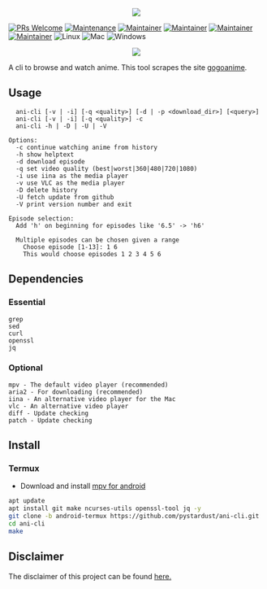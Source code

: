 <p align="center"><img src="https://capsule-render.vercel.app/api?type=soft&fontColor=e5ab3e&text=pystardust/ani-cli&height=150&fontSize=60&desc=new%20and%20improved&descAlignY=75&descAlign=60&color=00000000&animation=twinkling"></p>

[![PRs Welcome](https://img.shields.io/badge/PRs-welcome-brightgreen.svg)](http://makeapullrequest.com)
[![Maintenance](https://img.shields.io/badge/Maintained%3F-yes-brightgreen.svg)](https://GitHub.com/pystardust/ani-cli/graphs/commit-activity)
[![Maintainer](https://img.shields.io/badge/maintainer-ura43-blue)](https://github.com/ura43)
[![Maintainer](https://img.shields.io/badge/maintainer-RayGL-blue)](https://github.com/RaynardGerraldo)
[![Maintainer](https://img.shields.io/badge/maintainer-Dink4n-blue)](https://github.com/Dink4n)
[![Maintainer](https://img.shields.io/badge/maintainer-CoolnsX-blue)](https://github.com/CoolnsX)
![Linux](https://img.shields.io/badge/os-linux-brightgreen)
![Mac](https://img.shields.io/badge/os-mac-brightgreen)
![Windows](https://img.shields.io/badge/os-windows-yellow)

<p align="center">
<a href="https://discord.gg/aqu7GpqVmR">
<img src="https://invidget.switchblade.xyz/aqu7GpqVmR">
</a></p>

A cli to browse and watch anime. This tool scrapes the site [gogoanime](https://gogoanime.pe).

## Usage

  ```text
    ani-cli [-v | -i] [-q <quality>] [-d | -p <download_dir>] [<query>]
    ani-cli [-v | -i] [-q <quality>] -c
    ani-cli -h | -D | -U | -V
    
  Options:
    -c continue watching anime from history
    -h show helptext
    -d download episode
    -q set video quality (best|worst|360|480|720|1080)
    -i use iina as the media player
    -v use VLC as the media player
    -D delete history
    -U fetch update from github
    -V print version number and exit

  Episode selection:
    Add 'h' on beginning for episodes like '6.5' -> 'h6'

    Multiple episodes can be chosen given a range
      Choose episode [1-13]: 1 6
      This would choose episodes 1 2 3 4 5 6
  ```

## Dependencies

### Essential

```text
grep
sed
curl
openssl
jq
```

### Optional

```text
mpv - The default video player (recommended)
aria2 - For downloading (recommended)
iina - An alternative video player for the Mac
vlc - An alternative video player
diff - Update checking
patch - Update checking
```

## Install

### Termux
* Download and install [mpv for android](https://play.google.com/store/apps/details?id=is.xyz.mpv)

```sh
apt update
apt install git make ncurses-utils openssl-tool jq -y
git clone -b android-termux https://github.com/pystardust/ani-cli.git
cd ani-cli
make
```

## Disclaimer

The disclaimer of this project can be found [here.](./disclaimer.md)
